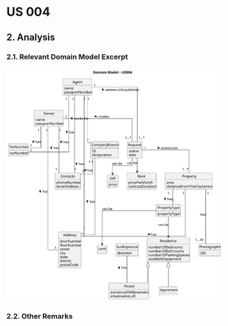 # US 004

## 2. Analysis

### 2.1. Relevant Domain Model Excerpt 

![Domain Model](svg/us004-domain-model.svg)

### 2.2. Other Remarks
